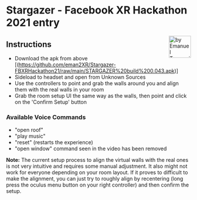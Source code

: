 # Stargazer - Facebook XR Hackathon 2021 entry

<a href="https://emanueltomozei.xyz/">
    <img src="https://storage.googleapis.com/wbxr/stargazer/Stargazer%20logo%20(1).png" title="by Emanuel Tomozei" align="right" height="60" />
</a>

## Instructions

- Download the apk from above [(https://github.com/eman2XR/Stargazer-FBXRHackathon21/raw/main/STARGAZER%20build%200.043.apk)]  
- Sideload to headset and open from Unknown Sources
- Use the controllers to point and grab the walls around you and align them with the real walls in your room 
- Grab the room setup UI the same way as the walls, then point and click on the 'Confirm Setup' button

### Available Voice Commands
- "open roof"
- "play music"
- "reset" (restarts the experience)
- "open window" command seen in the video has been removed

**Note:** 
The current setup process to align the virtual walls with the real ones is not very intuitive and requires some manual adjustment. It also might not work for everyone depending on your room layout. If it proves to difficult to make the alignment, you can just try to roughly align by recentering (long press the oculus menu button on your right controller) and then confirm the setup.
